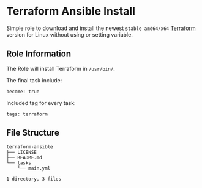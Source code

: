 # Terraform Ansible Install

Simple role to download and install the newest `stable amd64/x64` [Terraform](https://www.terraform.io/)
version for Linux without using or setting variable.

## Role Information
The Role will install Terraform in `/usr/bin/`.

The final task include:

`become: true`

Included tag for every task:

`tags: terraform`

## File Structure
```
terraform-ansible
├── LICENSE
├── README.md
└── tasks
    └── main.yml

1 directory, 3 files
```
